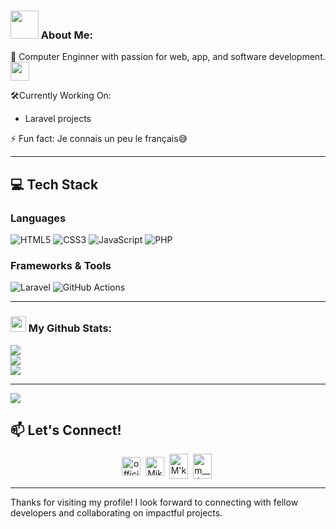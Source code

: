 
### <img src="https://github.com/TheDudeThatCode/TheDudeThatCode/blob/master/Assets/Developer.gif" width="45" /> About Me:
👤 Computer Enginner with passion for web, app, and software development. 
      <img src="https://media.giphy.com/media/WUlplcMpOCEmTGBtBW/giphy.gif" width="30">

  
 🛠️Currently Working On:
- Laravel projects 

⚡ Fun fact: Je connais un peu le français😅


---

## 💻 Tech Stack

### Languages
![HTML5](https://img.shields.io/badge/-HTML5-E34F26?logo=html5&logoColor=white&style=flat)
![CSS3](https://img.shields.io/badge/-CSS3-1572B6?logo=css3&logoColor=white&style=flat)
![JavaScript](https://img.shields.io/badge/-JavaScript-F7DF1E?logo=javascript&logoColor=black&style=flat)
![PHP](https://img.shields.io/badge/-PHP-777BB4?logo=php&logoColor=white&style=flat)

### Frameworks & Tools
![Laravel](https://img.shields.io/badge/-Laravel-FF2D20?logo=laravel&logoColor=white&style=flat)
![GitHub Actions](https://img.shields.io/badge/-GitHub%20Actions-2088FF?logo=github-actions&logoColor=white&style=flat)




---
### <img src='https://media1.giphy.com/media/du3J3cXyzhj75IOgvA/giphy.gif?cid=ecf05e47x2g034i9pzwtzzsd3xgg2w9nr94t4tflbbgo3008&rid=giphy.gif' width='25' /> My Github Stats:

![](https://github-readme-stats.vercel.app/api?username=mikekwizera&theme=dark&hide_border=false&include_all_commits=false&count_private=false)<br/>
![](https://github-readme-streak-stats.herokuapp.com/?user=mikekwizera&theme=dark&hide_border=false)<br/>
![](https://github-readme-stats.vercel.app/api/top-langs/?username=mikekwizera&theme=dark&hide_border=false&include_all_commits=false&count_private=false&layout=compact)

---
[![](https://visitcount.itsvg.in/api?id=mikekwizera&icon=0&color=0)](https://visitcount.itsvg.in)


## 📫 Let's Connect!

<p align="center">
<a href="https://twitter.com/apoorv__tyagi" target="blank"><img align="center" src="https://cdn.jsdelivr.net/npm/simple-icons@3.0.1/icons/twitter.svg" alt="official____mk" height="30" width="30" /></a>&nbsp;
<a href="https://linkedin.com/in/apoorvtyagi" target="blank"><img align="center" src="https://cdn.jsdelivr.net/npm/simple-icons@3.0.1/icons/linkedin.svg" alt="Mike Kwizera" height="30" width="30" /></a>&nbsp;
<a href="http://discord.com/users/apoorv#4040" target="blank"><img align="center" src="https://cdn.jsdelivr.net/npm/simple-icons@3.0.1/icons/facebook.svg" alt="M'ke Mk" height="40" width="30" /></a>&nbsp;
<a href="http://discord.com/users/apoorv#4040" target="blank"><img align="center" src="https://cdn.jsdelivr.net/npm/simple-icons@3.0.1/icons/instagram.svg" alt="m__.k.e" height="40" width="30" /></a>&nbsp;
</p>


---


Thanks for visiting my profile! I look forward to connecting with fellow developers and collaborating on impactful projects.
